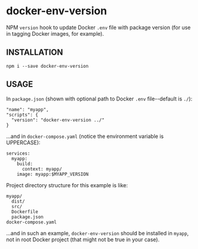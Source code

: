 # docker-env-version

NPM `version` hook to update Docker `.env` file with package version (for use in
tagging Docker images, for example).

## INSTALLATION

`npm i --save docker-env-version`

## USAGE

In `package.json` (shown with optional path to Docker `.env` file--default is `./`):

```
"name": "myapp",
"scripts": {
  "version": "docker-env-version ../"
}
```

...and in `docker-compose.yaml` (notice the environment variable is UPPERCASE):

```
services:
  myapp:
    build:
      context: myapp/
    image: myapp:$MYAPP_VERSION
```

Project directory structure for this example is like:

```
myapp/
  dist/
  src/
  Dockerfile
  package.json
docker-compose.yaml
```

...and in such an example, `docker-env-version` should be installed in `myapp`,
not in root Docker project (that might not be true in your case).
